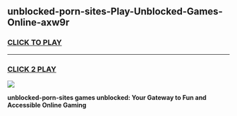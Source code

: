 
## unblocked-porn-sites-Play-Unblocked-Games-Online-axw9r
<h3>
<a href="https://premium76.site?title=unblocked-porn-sites&ref=25A">CLICK TO PLAY</a></h3>
<hr>

<h3>
<a href="https://premium76.site?title=unblocked-porn-sites&ref=25A">CLICK 2 PLAY</a>
  
</h3>

<a href="https://premium76.site?title=unblocked-porn-sites&ref=25A"><img src="https://clearcache.store/games.png"></a>


**unblocked-porn-sites games unblocked: Your Gateway to Fun and Accessible Online Gaming**
